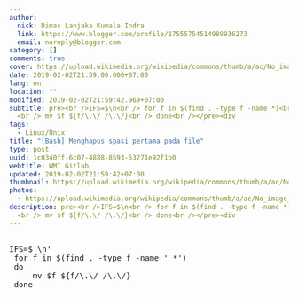 ```yaml
---
author:
  nick: Dimas Lanjaka Kumala Indra
  link: https://www.blogger.com/profile/17555754514989936273
  email: noreply@blogger.com
category: []
comments: true
cover: https://upload.wikimedia.org/wikipedia/commons/thumb/a/ac/No_image_available.svg/2048px-No_image_available.svg.png
date: 2019-02-02T21:59:00.000+07:00
lang: en
location: ""
modified: 2019-02-02T21:59:42.969+07:00
subtitle: pre><br />IFS=$\n<br /> for f in $(find . -type f -name *)<br /> do
  <br /> mv $f ${f/\.\/ /\.\/}<br /> done<br /></pre><div
tags:
  - Linux/Unix
title: "[Bash] Menghapus spasi pertama pada file"
type: post
uuid: 1c0340ff-6c07-4888-8593-53271e92f1b0
webtitle: WMI Gitlab
updated: 2019-02-02T21:59:42+07:00
thumbnail: https://upload.wikimedia.org/wikipedia/commons/thumb/a/ac/No_image_available.svg/2048px-No_image_available.svg.png
photos:
  - https://upload.wikimedia.org/wikipedia/commons/thumb/a/ac/No_image_available.svg/2048px-No_image_available.svg.png
description: pre><br />IFS=$\n<br /> for f in $(find . -type f -name *)<br /> do
  <br /> mv $f ${f/\.\/ /\.\/}<br /> done<br /></pre><div
---
```


<pre><br>IFS=$'\n'<br> for f in $(find . -type f -name ' *')<br> do <br>     mv $f ${f/\.\/ /\.\/}<br> done<br></pre>
